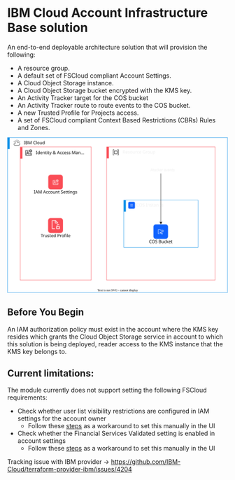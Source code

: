 # IBM Cloud Account Infrastructure Base solution

An end-to-end deployable architecture solution that will provision the following:
- A resource group.
- A default set of FSCloud compliant Account Settings.
- A Cloud Object Storage instance.
- A Cloud Object Storage bucket encrypted with the KMS key.
- An Activity Tracker target for the COS bucket
- An Activity Tracker route to route events to the COS bucket.
- A new Trusted Profile for Projects access.
- A set of FSCloud compliant Context Based Restrictions (CBRs) Rules and Zones.

![account-infrastructure-base](https://raw.githubusercontent.com/terraform-ibm-modules/terraform-ibm-account-infrastructure-base/main/reference-architectures/base-account-enterprise.svg)

## Before You Begin
An IAM authorization policy must exist in the account where the KMS key resides which grants the Cloud Object Storage service in account to which this solution is being deployed, reader access to the KMS instance that the KMS key belongs to.

## Current limitations:
The module currently does not support setting the following FSCloud requirements:
- Check whether user list visibility restrictions are configured in IAM settings for the account owner
  - Follow these [steps](https://cloud.ibm.com/docs/account?topic=account-iam-user-setting) as a workaround to set this manually in the UI
- Check whether the Financial Services Validated setting is enabled in account settings
  - Follow these [steps](https://cloud.ibm.com/docs/account?topic=account-enabling-fs-validated) as a workaround to set this manually in the UI

Tracking issue with IBM provider -> https://github.com/IBM-Cloud/terraform-provider-ibm/issues/4204
